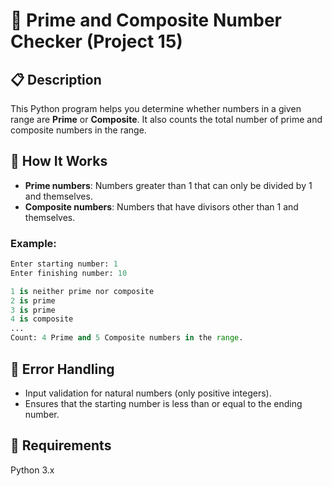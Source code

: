 # 🧮 Prime and Composite Number Checker (Project 15)

## 📋 Description

This Python program helps you determine whether numbers in a given range are **Prime** or **Composite**. It also counts the total number of prime and composite numbers in the range.

## 🚀 How It Works

- **Prime numbers**: Numbers greater than 1 that can only be divided by 1 and themselves.
- **Composite numbers**: Numbers that have divisors other than 1 and themselves.

### Example:

```python
Enter starting number: 1
Enter finishing number: 10

1 is neither prime nor composite
2 is prime
3 is prime
4 is composite
...
Count: 4 Prime and 5 Composite numbers in the range.
```

## 🛑 Error Handling

- Input validation for natural numbers (only positive integers).
- Ensures that the starting number is less than or equal to the ending number.

## 🔧 Requirements
Python 3.x
